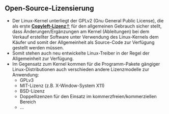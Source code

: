 ## Open-Source-Lizensierung

* Der Linux-Kernel unterliegt der GPLv2 \(Gnu General Public License\), die als erste [**Copyleft-Lizenz**&uarr;](https://de.wikipedia.org/wiki/Copyleft) für den allgemeinen Gebrauch sicher stellt, dass Änderungen/Ergänzungen am Kernel \(Ableitungen\) bei dem Verkauf erstellter Software unter Verwendung des Linux-Kernels dem Käufer und somit der Allgemeinheit als Source-Code zur Verfügung gestellt werden müssen.
* Somit stehen auch neu entwickelte Linux-Treiber in der Regel der Allgemeinheit zur Verfügung.
* Im Gegensatz zum Kernel kommen für die Programm-Pakete gängiger Linux-Distributionen auch verschieden andere Lizenzmodelle zur Anwendung:
  * GPLv3
  * MIT-Lizenz \(z.B. X-Window-System X11\)
  * BSD-Lizenz
  * Doppellizenzen für den Einsatz im kommerzfreien/kommerziellen Bereich
  * ...



